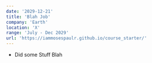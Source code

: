 ```yaml
---
date: '2029-12-21'
title: 'Blah Job'
company: 'Earth'
location: 'X'
range: 'July - Dec 2029'
url: 'https://iammosespaulr.github.io/course_starter/'
---
```


- Did some Stuff Blah

